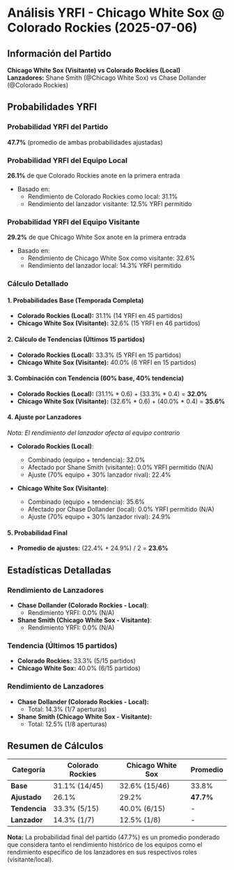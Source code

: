 # Análisis YRFI - Chicago White Sox @ Colorado Rockies (2025-07-06)

## Información del Partido
**Chicago White Sox (Visitante) vs Colorado Rockies (Local)**  
**Lanzadores:** Shane Smith (@Chicago White Sox) vs Chase Dollander (@Colorado Rockies)

## Probabilidades YRFI

### Probabilidad YRFI del Partido
**47.7%** (promedio de ambas probabilidades ajustadas)

### Probabilidad YRFI del Equipo Local
**26.1%** de que Colorado Rockies anote en la primera entrada
- Basado en:
  - Rendimiento de Colorado Rockies como local: 31.1%
  - Rendimiento del lanzador visitante: 12.5% YRFI permitido

### Probabilidad YRFI del Equipo Visitante
**29.2%** de que Chicago White Sox anote en la primera entrada
- Basado en:
  - Rendimiento de Chicago White Sox como visitante: 32.6%
  - Rendimiento del lanzador local: 14.3% YRFI permitido

### Cálculo Detallado

#### 1. Probabilidades Base (Temporada Completa)
- **Colorado Rockies (Local):** 31.1% (14 YRFI en 45 partidos)
- **Chicago White Sox (Visitante):** 32.6% (15 YRFI en 46 partidos)

#### 2. Cálculo de Tendencias (Últimos 15 partidos)
- **Colorado Rockies (Local):** 33.3% (5 YRFI en 15 partidos)
- **Chicago White Sox (Visitante):** 40.0% (6 YRFI en 15 partidos)

#### 3. Combinación con Tendencia (60% base, 40% tendencia)
- **Colorado Rockies (Local):** (31.1% * 0.6) + (33.3% * 0.4) = **32.0%**
- **Chicago White Sox (Visitante):** (32.6% * 0.6) + (40.0% * 0.4) = **35.6%**

#### 4. Ajuste por Lanzadores
*Nota: El rendimiento del lanzador afecta al equipo contrario*

- **Colorado Rockies (Local)**:
  - Combinado (equipo + tendencia): 32.0%
  - Afectado por Shane Smith (visitante): 0.0% YRFI permitido (N/A)
  - Ajuste (70% equipo + 30% lanzador rival): 22.4%

- **Chicago White Sox (Visitante)**:
  - Combinado (equipo + tendencia): 35.6%
  - Afectado por Chase Dollander (local): 0.0% YRFI permitido (N/A)
  - Ajuste (70% equipo + 30% lanzador rival): 24.9%

#### 5. Probabilidad Final
- **Promedio de ajustes:** (22.4% + 24.9%) / 2 = **23.6%**

## Estadísticas Detalladas


### Rendimiento de Lanzadores
- **Chase Dollander (Colorado Rockies - Local)**:
  - Rendimiento YRFI: 0.0% (N/A)
- **Shane Smith (Chicago White Sox - Visitante)**:
  - Rendimiento YRFI: 0.0% (N/A)
### Tendencia (Últimos 15 partidos)
- **Colorado Rockies:** 33.3% (5/15 partidos)
- **Chicago White Sox:** 40.0% (6/15 partidos)

### Rendimiento de Lanzadores
- **Chase Dollander (Colorado Rockies - Local):**
  - Total: 14.3% (1/7 aperturas)
- **Shane Smith (Chicago White Sox - Visitante):**
  - Total: 12.5% (1/8 aperturas)

## Resumen de Cálculos
| Categoría | Colorado Rockies     | Chicago White Sox    | Promedio |
|-----------|----------------------|----------------------|----------|
| **Base** | 31.1% (14/45) | 32.6% (15/46) | 33.8% |
| **Ajustado** | 26.1% | 29.2% | **47.7%** |
| **Tendencia** | 33.3% (5/15) | 40.0% (6/15) | - |
| **Lanzador** | 14.3% (1/7) | 12.5% (1/8) | - |

**Nota:** La probabilidad final del partido (47.7%) es un promedio ponderado que considera tanto el rendimiento histórico de los equipos como el rendimiento específico de los lanzadores en sus respectivos roles (visitante/local).